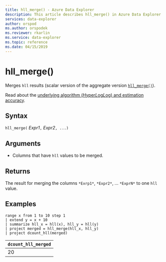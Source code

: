 ```yaml
---
title: hll_merge() - Azure Data Explorer
description: This article describes hll_merge() in Azure Data Explorer.
services: data-explorer
author: orspod
ms.author: orspodek
ms.reviewer: rkarlin
ms.service: data-explorer
ms.topic: reference
ms.date: 04/15/2019
---
```

# hll_merge()

Merges `hll` results (scalar version of the aggregate version [`hll_merge()`](hll-merge-aggfunction.md)).

Read about the [underlying algorithm (*H*yper*L*og*L*og) and estimation accuracy](dcount-aggfunction.md#estimation-accuracy).

## Syntax

`hll_merge(` *Expr1*`,` *Expr2*`, ...)`

## Arguments

* Columns that have `hll` values to be merged.

## Returns

The result for merging the columns `*Exrp1*`, `*Expr2*`, ... `*ExprN*` to one `hll` value.

## Examples

<!-- csl: https://help.kusto.windows.net:443/KustoMonitoringPersistentDatabase -->
```kusto
range x from 1 to 10 step 1 
| extend y = x + 10
| summarize hll_x = hll(x), hll_y = hll(y)
| project merged = hll_merge(hll_x, hll_y)
| project dcount_hll(merged)
```

|`dcount_hll_merged`|
|---|
|20|
